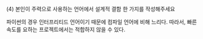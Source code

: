 (4) 본인이 주력으로 사용하는 언어에서 설계적 결함 한 가지를 작성해주세요

파이썬의 경우 인터프리티드 언어이기 때문에 컴파일 언어에 비해 느리다.
따라서, 빠른 속도를 요하는 프로젝트에서는 적합하지 않을 수 있다.
